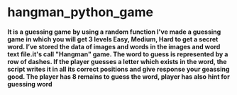 # hangman_python_game
**It is a guessing  game** 
**by using a random function I've made a guessing game in which you will get 3 levels Easy, Medium, Hard to get a secret word. I’ve stored the data of images and words in the images and word text file.it's call "Hangman" game. The word to guess is represented by a row of dashes. If the player guesses a letter which exists in the word, the script writes it in all its correct positions and give response your geassing good. The player has 8 remains to guess the word, player has also hint for guessing word**


